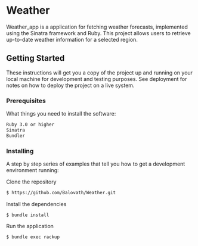 # Weather

Weather_app is a application for fetching weather forecasts, implemented using the Sinatra framework and Ruby. This project allows users to retrieve up-to-date weather information for a selected region.

## Getting Started

These instructions will get you a copy of the project up and running on your local machine for development and testing purposes. See deployment for notes on how to deploy the project on a live system.

### Prerequisites

What things you need to install the software:

```bash
Ruby 3.0 or higher
Sinatra
Bundler
```

### Installing

A step by step series of examples that tell you how to get a development environment running:

 Clone the repository
```bash
$ https://github.com/Balovath/Weather.git
```

 Install the dependencies
```
$ bundle install
```
 Run the application
```
$ bundle exec rackup
```
